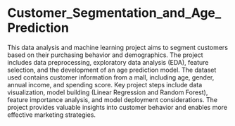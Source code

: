 # Customer_Segmentation_and_Age_Prediction
This data analysis and machine learning project aims to segment customers based on their purchasing behavior and demographics. The project includes data preprocessing, exploratory data analysis (EDA), feature selection, and the development of an age prediction model. The dataset used contains customer information from a mall, including age, gender, annual income, and spending score. Key project steps include data visualization, model building (Linear Regression and Random Forest), feature importance analysis, and model deployment considerations. The project provides valuable insights into customer behavior and enables more effective marketing strategies.
